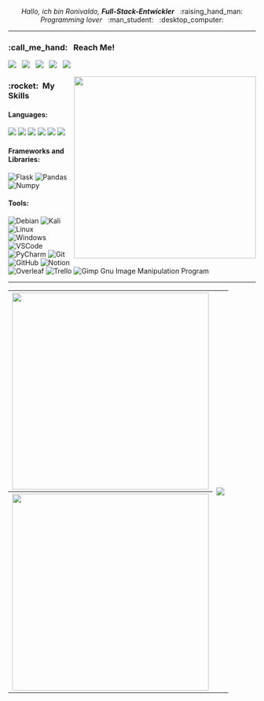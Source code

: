 <p align="center">
  <i>Hallo, ich bin Ronivaldo, <strong>Full-Stack-Entwickler</strong></i> &nbsp; :raising_hand_man:
  <br/>
  <i>Programming lover</i> &nbsp; :man_student: &nbsp; :desktop_computer:
</p>

____


<h3> :call_me_hand: &nbsp; Reach Me!</h3>
<p>
  <a href="https://www.linkedin.com/in/ronivaldoandrade/" target="_blank"><img src="https://img.shields.io/badge/-Linkedln-0077B5?style=flat&logo=linkedin&logoColor=white"/></a> &nbsp; 
  <a href="mailto:ronidomingues@poli.ufrj.br"><img src="https://img.shields.io/badge/Gmail-D14836?style=flat&logo=gmail&logoColor=white"/></a> &nbsp; 
  <a href="https://api.whatsapp.com/send?phone=55998412932&text=Olá!" target="_blank"><img src="https://img.shields.io/badge/WhatsApp-25D366?style=flat&logo=whatsapp&logoColor=white"/></a> &nbsp; 
  <a href="https://www.instagram.com/andrade.dev" target="_blank"><img src="https://img.shields.io/badge/Instagram-E4405F?style=flat&logo=instagram&logoColor=white"/></a> &nbsp; 
  <a href="https://www.messenger.com/t/ronivaldodeandrade/" target="_blank"><img src="https://img.shields.io/badge/Messenger-333333?style=flat&logo=messenger&logoColor=white"/></a>
</p>
<img src="https://raw.githubusercontent.com/MicaelliMedeiros/micaellimedeiros/master/image/computer-illustration.png" min-width="400px" max-width="400px" width="370px" align="right" alt="">
<p align="left">
  
  <h3> :rocket: &nbsp;My Skills </h3>
  
  <h4>Languages:</h4>
  
  <a href="https://www.python.org/" alt="Python"><img src="https://img.shields.io/badge/python-3670A0?style=for-the-badge&logo=python&logoColor=ffdd54"/></a>
  <a href="https://js.org/"><img src="https://img.shields.io/badge/javascript-FFF?style=for-the-badge&logo=javascript&logoColor=%23F7DF1E"/></a>
  <a href="https://php.org/"><img src="https://img.shields.io/badge/PHP-777BB4?style=for-the-badge&logo=php&logoColor=white"/></a>
  <a href="#"><img src="https://img.shields.io/badge/html5-%23E34F26.svg?style=for-the-badge&logo=html5&logoColor=white"/></a>
  <a href="#"><img src="https://img.shields.io/badge/css3-%231572B6.svg?style=for-the-badge&logo=css3&logoColor=white"/></a>
  <a href="https://latex.org/forum/"><img src="https://img.shields.io/badge/LaTeX-47A141?style=for-the-badge&logo=LaTeX&logoColor=white"/></a>
  
  <h4>Frameworks and Libraries:</h4>
  
  
  ![Flask](https://img.shields.io/badge/Flask-000000?style=for-the-badge&logo=flask&logoColor=white)
  ![Pandas](https://img.shields.io/badge/Pandas-2C2D72?style=for-the-badge&logo=pandas&logoColor=white)
  ![Numpy](https://img.shields.io/badge/Numpy-777BB4?style=for-the-badge&logo=numpy&logoColor=white)
  
  
  <h4>Tools:</h4>


  ![Debian](https://img.shields.io/badge/Debian-A81D33?style=for-the-badge&logo=debian&logoColor=white)
  ![Kali](https://img.shields.io/badge/Kali_Linux-557C94?style=for-the-badge&logo=kali-linux&logoColor=white)
  ![Linux](https://img.shields.io/badge/Linux-FCC624?style=for-the-badge&logo=linux&logoColor=black)
  ![Windows](https://img.shields.io/badge/Windows-0078D6?style=for-the-badge&logo=windows&logoColor=white)
  ![VSCode](https://img.shields.io/badge/Visual_Studio_Code-0078D4?style=for-the-badge&logo=visual%20studio%20code&logoColor=white)
  ![PyCharm](https://img.shields.io/badge/pycharm-143?style=for-the-badge&logo=pycharm&logoColor=black&color=black&labelColor=green)
  ![Git](https://img.shields.io/badge/git-%23F05033.svg?style=for-the-badge&logo=git&logoColor=white)
  ![GitHub](https://img.shields.io/badge/github-%23121011.svg?style=for-the-badge&logo=github&logoColor=white)
  ![Notion](https://img.shields.io/badge/Notion-000000?style=for-the-badge&logo=notion&logoColor=white)
  ![Overleaf](https://img.shields.io/badge/Overleaf-47A141?style=for-the-badge&logo=Overleaf&logoColor=white)
  ![Trello](https://img.shields.io/badge/Trello-0052CC?style=for-the-badge&logo=trello&logoColor=white)
  ![Gimp Gnu Image Manipulation Program](https://img.shields.io/badge/Gimp-657D8B?style=for-the-badge&logo=gimp&logoColor=FFFFFF)
</p>

___


<table align="center">
  <tr>
    <th><a href="#"><img src="https://github-readme-stats.vercel.app/api?username=Ronidandrade&show_icons=true&count_private=true&theme=dark" width="400px"/></a></th>
    <th rowspan="2"><a href="#"><img src="https://github-readme-stats.vercel.app/api/top-langs/?username=Ronidandrade"/></a></th>
  </tr>
  <tr>
    <th><a href="#"><img src="https://github-readme-streak-stats.herokuapp.com/?user=Ronidandrade" width="400px"/></a></th>
  </tr>
</table>

